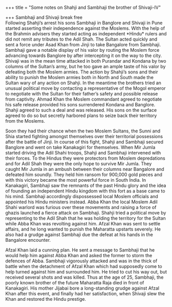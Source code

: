 +++
title = "Some notes on Shahji and Sambhaji the brother of Shivaji-IV"

+++
Sambhaji and Shivaji break free  
Following Shahji’s arrest his sons Sambhaji in Banglore and Shivaji in
Pune started asserting their independence against the Moslems. With the
help of the Brahmin advisers they started acting as independent
\*Hindu\* rulers and did not remit any tributes to the Adil Shah. The
Sultan acted quickly and sent a force under Asad Khan from Jinji to take
Bangalore from Sambhaji. Sambhaji gave a notable display of his valor by
routing the Moslem force advancing towards Banglore by after
intercepting it on the way to the city. Shivaji was in the mean time
attacked in both Purandar and Kondana by two columns of the Sultan’s
army, but he too gave an ample taste of his valor by defeating both the
Moslem armies. The action by Shahji’s sons and their ability to punish
the Moslem armies both in North and South made the Sultan wary of any
action on Shahji. In the meantime the brothers tried an unusual
political move by contacting a representative of the Mogol emperor to
negotiate with the Sultan for their father’s safety and possible release
from captivity. Ahmad Khan the Moslem commandant agreed to negotiate his
safe release provided his sons surrendered Kondana and Banglore. Shahji
agreed to such a deal and was released. His sons on the surface agreed
to do so but secretly harbored plans to seize back their territory from
the Moslems.

Soon they had their chance when the two Moslem Sultans, the Sunni and
Shia started fighting amongst themselves over their territorial
possessions after the battle of Jinji. In course of this fight, Shahji
and Sambhaji secured Banglore and went on take Kanakagiri for
themselves. When Mir Jumla started driving the Adil Shahi troops, Shahji
and Sambhaji intervened with their forces. To the Hindus they were
protectors from Moslem depredations and for Adil Shah they were the only
hope to survive Mir Jumla. They caught Mir Jumla in an ambush between
their columns near Bangalore and defeated him soundly. They held him
ransom for 900,000 gold pieces and with this victory became the most
powerful force in South India. In Kanakagiri, Sambhaji saw the remnants
of the past Hindu glory and the idea of founding an independent Hindu
kingdom with this fort as a base came to his mind. Sambhaji accordingly
dispossessed local Moslem officials and appointed his Hindu ministers
instead. Abba Khan the local Moslem Adil Shahi warlord was furious over
these movements and raising a force of ghazis launched a fierce attack
on Sambhaji. Shahji tried a political move by representing to the Adil
Shah that he was holding the territory for the Sultan while Abba Khan
was revolting against him. Afzal Khan was sent to settle affairs, and he
long wanted to punish the Maharatta upstarts severely. He also had a
grudge against Sambhaji due the defeat at his hands in the Bangalore
encounter.

Afzal Khan laid a cunning plan. He sent a message to Sambhaji that he
would help him against Abba Khan and asked the former to storm the
defences of Abba. Sambhaji vigorously attacked and was in the thick of
battle when the detachment of Afzal Khan which had supposedly come to
help turned against him and surrounded him. He tried to cut his way out,
but received several shots and was killed. Thus at the age of 25,
Sambhaji, the poorly known brother of the future Maharatta Raja died in
front of Kanakagiri. His mother Jijabai bore a long-standing grudge
against Afzal Khan after this event, and finally had her satisfaction,
when Shivaji slew the Khan and restored the Hindu prestige.

